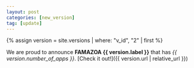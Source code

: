 ```yaml
---
layout: post
categories: [new_version]
tag: [update]
---
```


{% assign version = site.versions | where: "v_id", "2" | first  %}

We are proud to announce **FAMAZOA {{ version.label }}** that has *{{ version.number_of_apps }}*. [Check it out!]({{ version.url | relative_url }})
